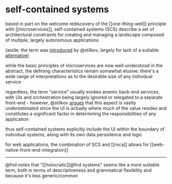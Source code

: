 ---
---

# self-contained systems

based in part on the welcome rediscovery of the [[one-thing-well]] principle
with [[microservices]], self-contained systems (SCS) describe a set of
architectural constraints for creating and managing a landscape composed of
multiple, largely autonomous applications

(aside: the term was
[introduced](https://www.innoq.com/blog/st/2014/11/how-small-should-your-microservice-be/)
by @stilkov, largely for lack of a suitable
[alternative](https://twitter.com/stilkov/status/502488999274225666))

while the basic principles of microservices are now well-understood in the
abstract, the defining characteristics remain somewhat elusive: there's a wide
range of interpretations as to the desirable size of any individual service

regardless, the term "service" usually evokes anemic back-end services, with
UIs and orchestration being largely ignored or relegated to a separate
front-end - however, @stilkov
[argues](http://www.se-radio.net/2014/09/episode-210-stefan-tilkov-on-architecture-and-micro-services/)
that this aspect is vastly underestimated since the UI is actually where much
of the value resides and constitutes a significant factor in determining the
responsibilities of any application

thus self-contained systems explicitly include the UI within the boundary of
individual systems, along with its own data persistence and logic

for web applications, the combination of SCS and [[roca]] allows for
[[web-native-front-end-integration]]

----

@fnd notes that "[[holocratic]]@fnd systems" seems like a more suitable term,
both in terms of descriptiveness and grammatical flexibility and because it's
less generic/common
